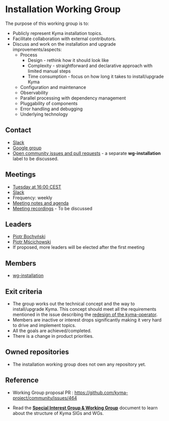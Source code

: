 #  Installation Working Group

The purpose of this working group is to:
* Publicly represent Kyma installation topics.
* Facilitate collaboration with external contributors.
* Discuss and work on the installation and upgrade improvements/aspects:
	* Process 
		* Design - rethink how it should look like
		* Complexity - straightforward and declarative approach with limited manual steps
		* Time consumption - focus on how long it takes to install/upgrade Kyma
	* Configuration and maintenance 
	* Observability 
	* Parallel processing with dependency management	
	* Pluggability of components
	* Error handling and debugging
	* Underlying technology


## Contact

* [Slack](https://kyma-community.slack.com/archives/CD2HJ0E78)
* [Google group](https://groups.google.com/forum/#!forum/kyma-sig-core)
* [Open community issues and pull requests](https://github.com/kyma-project/community/labels/area%2Finstallation) - a separate **wg-installation** label to be discussed.

## Meetings

* [Tuesday at 16:00 CEST](https://calendar.google.com/calendar/ical/3abtp9lh0mn3iiov5772jftccc%40group.calendar.google.com/public/basic.ics)
* [Slack](https://kyma-community.slack.com/messages/CD2HJ0E78)
* Frequency: weekly 
* [Meeting notes and agenda](https://docs.google.com/document/d/19lM_wDLXRV-8rQQ7ZxFtasr6kgGRCwUm0kJaAK3NNik)
* [Meeting recordings]() - To be discussed

## Leaders

* [Piotr Bochyński](https://github.com/pbochynski)
* [Piotr Mścichowski](https://github.com/piotrmsc)
* If proposed, more leaders will be elected after the first meeting

## Members

* [wg-installation](https://github.com/orgs/kyma-project/teams/wg-installation)

## Exit criteria

* The group works out the technical concept and the way to install/upgrade Kyma. This concept should meet all the requirements mentioned in the issue describing the [redesign of the kyma-operator](https://github.com/kyma-project/kyma/issues/8664).
* Members are inactive or interest drops significantly making it very hard to drive and implement topics.
* All the goals are achieved/completed.
* There is a change in product priorities.

## Owned repositories

* The installation working group does not own any repository yet.

## Reference

* Working Group proposal PR : https://github.com/kyma-project/community/issues/464


* Read the [**Special Interest Group & Working Group**](../01-sig-and-wg.md) document to learn about the structure of Kyma SIGs and WGs.
